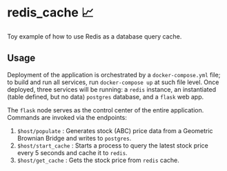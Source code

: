 # redis_cache :chart_with_upwards_trend:
Toy example of how to use Redis as a database query cache. 

## Usage
Deployment of the application is orchestrated by a `docker-compose.yml` file; to build and run all services, run `docker-compose up` at such file level. Once deployed, three services will be running: a `redis` instance, an instantiated (table defined, but no data) `postgres` database, and a `flask` web app.

The `flask` node serves as the control center of the entire application. Commands are invoked via the endpoints:

  1. `$host/populate` : Generates stock (ABC) price data from a Geometric Brownian Bridge and writes to `postgres`.
  2. `$host/start_cache` : Starts a process to query the latest stock price every 5 seconds and cache it to `redis`.
  3. `$host/get_cache` : Gets the stock price from `redis` cache.
